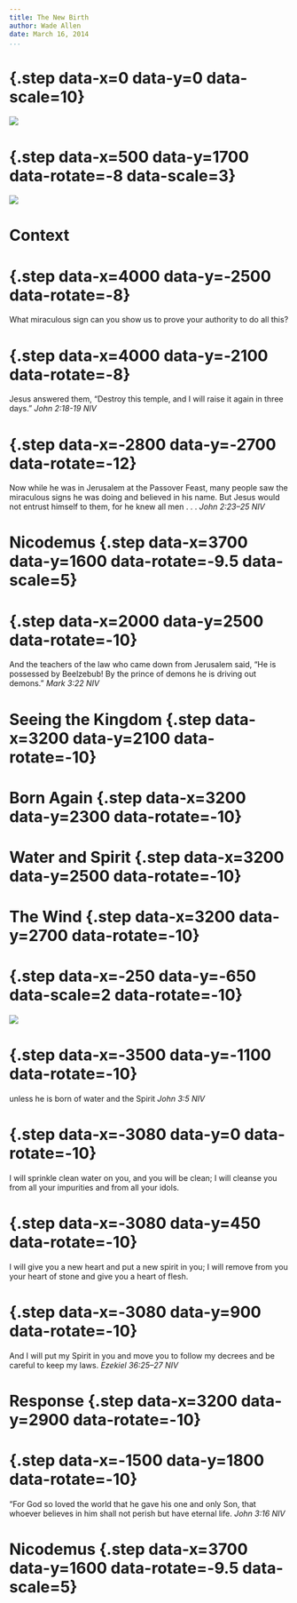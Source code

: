 ```yaml
---
title: The New Birth
author: Wade Allen
date: March 16, 2014
...
```


# {.step data-x=0 data-y=0 data-scale=10} 

![](images/new-birth.png)

# {.step data-x=500 data-y=1700 data-rotate=-8 data-scale=3} 

![](images/electric-lines1.png)

# Context

# {.step data-x=4000 data-y=-2500 data-rotate=-8} 

What miraculous sign can you show us to prove your authority to do all this?

# {.step data-x=4000 data-y=-2100 data-rotate=-8} 

Jesus answered them, “Destroy this temple, and I will raise it again in three days.”
*John 2:18-19 NIV*

# {.step data-x=-2800 data-y=-2700 data-rotate=-12} 

Now while he was in Jerusalem at the Passover Feast, many people saw the miraculous signs he was doing and believed in his name. But Jesus would not entrust himself to them, for he knew all men . . . 
*John 2:23–25 NIV*

# Nicodemus {.step data-x=3700 data-y=1600 data-rotate=-9.5 data-scale=5} 

# {.step data-x=2000 data-y=2500 data-rotate=-10} 

And the teachers of the law who came down from Jerusalem said, “He is possessed by Beelzebub! By the prince of demons he is driving out demons.” 
*Mark 3:22 NIV*

# Seeing the Kingdom {.step data-x=3200 data-y=2100 data-rotate=-10} 

# Born Again {.step data-x=3200 data-y=2300 data-rotate=-10}

# Water and Spirit {.step data-x=3200 data-y=2500 data-rotate=-10}

# The Wind {.step data-x=3200 data-y=2700 data-rotate=-10}

# {.step data-x=-250 data-y=-650 data-scale=2 data-rotate=-10} 

![](images/tornado1.png)

# {.step data-x=-3500 data-y=-1100 data-rotate=-10} 

unless he is born of water and the Spirit
*John 3:5 NIV*

# {.step data-x=-3080 data-y=0 data-rotate=-10} 

I will sprinkle clean water on you, and you will be clean; I will cleanse you from all your impurities and from all your idols. 

# {.step data-x=-3080 data-y=450 data-rotate=-10} 

I will give you a new heart and put a new spirit in you; I will remove from you your heart of stone and give you a heart of flesh. 

# {.step data-x=-3080 data-y=900 data-rotate=-10} 

And I will put my Spirit in you and move you to follow my decrees and be careful to keep my laws. 
*Ezekiel 36:25–27 NIV*

# Response {.step data-x=3200 data-y=2900 data-rotate=-10}

# {.step data-x=-1500 data-y=1800 data-rotate=-10} 

“For God so loved the world that he gave his one and only Son, that whoever believes in him shall not perish but have eternal life. 
*John 3:16 NIV*

# Nicodemus {.step data-x=3700 data-y=1600 data-rotate=-9.5 data-scale=5} 



